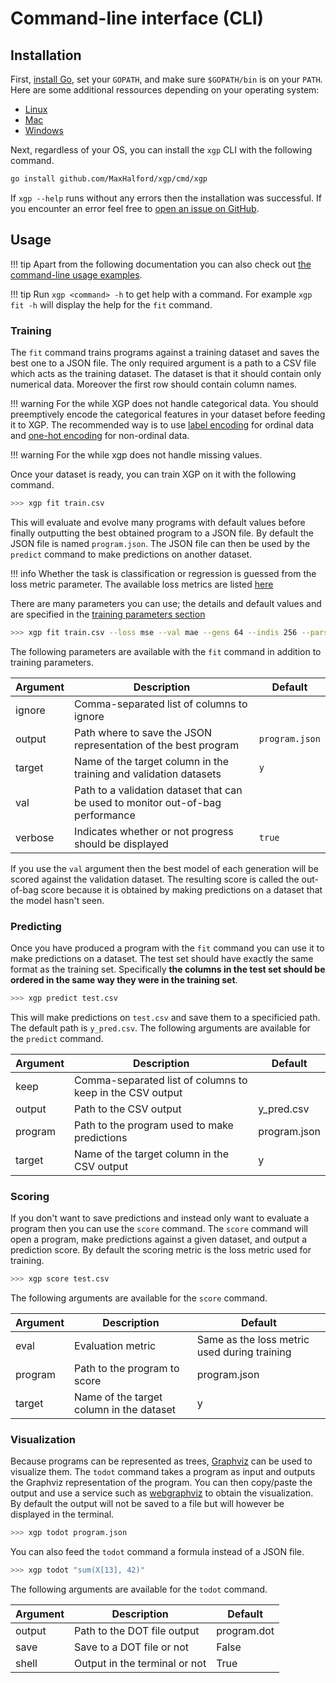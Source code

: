# Command-line interface (CLI)

## Installation

First, [install Go](https://golang.org/dl/), set your `GOPATH`, and make sure `$GOPATH/bin` is on your `PATH`. Here are some additional ressources depending on your operating system:

- [Linux](https://www.tecmint.com/install-go-in-linux/)
- [Mac](http://sourabhbajaj.com/mac-setup/Go/README.html)
- [Windows](http://www.wadewegner.com/2014/12/easy-go-programming-setup-for-windows/)

Next, regardless of your OS, you can install the `xgp` CLI with the following command.

```sh
go install github.com/MaxHalford/xgp/cmd/xgp
```

If `xgp --help` runs without any errors then the installation was successful. If you encounter an error feel free to [open an issue on GitHub](https://github.com/MaxHalford/xgp/issues/new).

## Usage

!!! tip
    Apart from the following documentation you can also check out [the command-line usage examples](https://github.com/MaxHalford/xgp/tree/master/cmd/xgp#examples).

!!! tip
    Run `xgp <command> -h` to get help with a command. For example `xgp fit -h` will display the help for the `fit` command.

### Training

The `fit` command trains programs against a training dataset and saves the best one to a JSON file. The only required argument is a path to a CSV file which acts as the training dataset. The dataset is that it should contain only numerical data. Moreover the first row should contain column names.

!!! warning
    For the while XGP does not handle categorical data. You should preemptively encode the categorical features in your dataset before feeding it to XGP. The recommended way is to use [label encoding](http://scikit-learn.org/stable/modules/preprocessing_targets.html#label-encoding) for ordinal data and [one-hot encoding](http://scikit-learn.org/stable/modules/preprocessing.html#encoding-categorical-features) for non-ordinal data.

!!! warning
    For the while xgp does not handle missing values.

Once your dataset is ready, you can train XGP on it with the following command.

```sh
>>> xgp fit train.csv
```

This will evaluate and evolve many programs with default values before finally outputting the best obtained program to a JSON file. By default the JSON file is named `program.json`. The JSON file can then be used by the `predict` command to make predictions on another dataset.

!!! info
    Whether the task is classification or regression is guessed from the loss metric parameter. The available loss metrics are listed [here](training-parameters.md#loss-metrics)

There are many parameters you can use; the details and default values and are specified in the [training parameters section](training-parameters.md)

```sh
>>> xgp fit train.csv --loss mse --val mae --gens 64 --indis 256 --parsimony 0.001
```

The following parameters are available with the `fit` command in addition to training parameters.

| Argument | Description | Default |
|----------|-------------|---------|
| ignore | Comma-separated list of columns to ignore | |
| output | Path where to save the JSON representation of the best program | `program.json` |
| target | Name of the target column in the training and validation datasets | `y` |
| val | Path to a validation dataset that can be used to monitor out-of-bag performance | |
| verbose | Indicates whether or not progress should be displayed | `true` |

If you use the `val` argument then the best model of each generation will be scored against the validation dataset. The resulting score is called the out-of-bag score because it is obtained by making predictions on a dataset that the model hasn't seen.

### Predicting

Once you have produced a program with the `fit` command you can use it to make predictions on a dataset. The test set should have exactly the same format as the training set. Specifically **the columns in the test set should be ordered in the same way they were in the training set**.

```sh
>>> xgp predict test.csv
```

This will make predictions on `test.csv` and save them to a specificied path. The default path is `y_pred.csv`. The following arguments are available for the `predict` command.

| Argument | Description | Default |
|----------|-------------|---------|
| keep | Comma-separated list of columns to keep in the CSV output | |
| output | Path to the CSV output | y_pred.csv |
| program | Path to the program used to make predictions | program.json |
| target | Name of the target column in the CSV output | y |


### Scoring

If you don't want to save predictions and instead only want to evaluate a program then you can use the `score` command. The `score` command will open a program, make predictions against a given dataset, and output a prediction score. By default the scoring metric is the loss metric used for training.

```sh
>>> xgp score test.csv
```

The following arguments are available for the `score` command.

| Argument | Description | Default |
|----------|-------------|---------|
| eval | Evaluation metric | Same as the loss metric used during training |
| program | Path to the program to score | program.json |
| target | Name of the target column in the dataset | y |


### Visualization

Because programs can be represented as trees, [Graphviz](https://www.graphviz.org/) can be used to visualize them. The `todot` command takes a program as input and outputs the Graphviz representation of the program. You can then copy/paste the output and use a service such as [webgraphviz](http://www.webgraphviz.com/) to obtain the visualization. By default the output will not be saved to a file but will however be displayed in the terminal.

```sh
>>> xgp todot program.json
```

You can also feed the `todot` command a formula instead of a JSON file.

```sh
>>> xgp todot "sum(X[13], 42)"
```

The following arguments are available for the `todot` command.

| Argument | Description | Default |
|----------|-------------|---------|
| output | Path to the DOT file output | program.dot |
| save | Save to a DOT file or not | False |
| shell | Output in the terminal or not | True |
